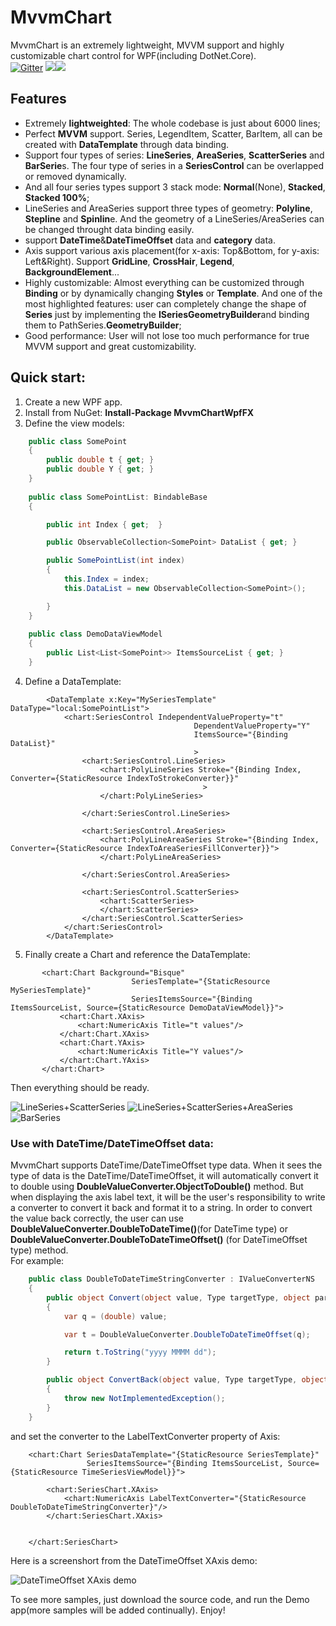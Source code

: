 # MvvmChart
MvvmChart is an extremely lightweight, MVVM support and highly customizable chart control for WPF(including DotNet.Core).</br>
[![Gitter](https://badges.gitter.im/MvvmChart/community.svg)](https://gitter.im/MvvmChart/community?utm_source=badge&utm_medium=badge&utm_campaign=pr-badge)
![](https://img.shields.io/badge/license-MIT-green)![](https://img.shields.io/badge/support-WPF-brightgreen)


## Features
* Extremely **lightweighted**: The whole codebase is just about 6000 lines;
* Perfect **MVVM** support. Series, LegendItem, Scatter, BarItem, all can be created with **DataTemplate** through data binding. 
* Support four types of series: **LineSeries**, **AreaSeries**, **ScatterSeries** and **BarSerie**s. The four type of series in a **SeriesControl** can be overlapped or removed dynamically. 
* And all four series types support 3 stack mode: **Normal**(None), **Stacked**, **Stacked 100%**;
* LineSeries and AreaSeries support three types of geometry: **Polyline**, **Stepline** and **Spinlin**e. And the geometry of a LineSeries/AreaSeries can be changed throught data binding easily.
* support **DateTime**&**DateTimeOffset** data and **category** data.
* Axis support various axis placement(for x-axis: Top&Bottom, for y-axis: Left&Right). Support **GridLine**, **CrossHair**, **Legend**, **BackgroundElement**...
* Highly customizable: Almost everything can be customized through **Binding** or by dynamically changing **Styles** or **Template**. And one of the most highlighted features: user can completely change the shape of **Series** just by implementing the **ISeriesGeometryBuilder**and binding them to PathSeries.**GeometryBuilder**;
* Good performance: User will not lose too much performance for true MVVM support and great customizability.



## Quick start:
   1. Create a new WPF app.
   2. Install from NuGet: **Install-Package MvvmChartWpfFX** 
   3. Define the view models:
```c#
    public class SomePoint
    {
        public double t { get; }
        public double Y { get; }
    }
    
    public class SomePointList: BindableBase
    {

        public int Index { get;  }

        public ObservableCollection<SomePoint> DataList { get; }

        public SomePointList(int index)
        {
            this.Index = index;
            this.DataList = new ObservableCollection<SomePoint>();

        }
    }
    
    public class DemoDataViewModel 
    {
        public List<List<SomePoint>> ItemsSourceList { get; }
    }
```
  4. Define a DataTemplate:
```Xaml
        <DataTemplate x:Key="MySeriesTemplate" DataType="local:SomePointList">
            <chart:SeriesControl IndependentValueProperty="t"
                                         DependentValueProperty="Y"
                                         ItemsSource="{Binding DataList}"
                                         >
                <chart:SeriesControl.LineSeries>
                    <chart:PolyLineSeries Stroke="{Binding Index, Converter={StaticResource IndexToStrokeConverter}}"
                                           >
                    </chart:PolyLineSeries>

                </chart:SeriesControl.LineSeries>

                <chart:SeriesControl.AreaSeries>
                    <chart:PolyLineAreaSeries Stroke="{Binding Index, Converter={StaticResource IndexToAreaSeriesFillConverter}}">
                    </chart:PolyLineAreaSeries>

                </chart:SeriesControl.AreaSeries>

                <chart:SeriesControl.ScatterSeries>
                    <chart:ScatterSeries>
                    </chart:ScatterSeries>
                </chart:SeriesControl.ScatterSeries>
            </chart:SeriesControl>
        </DataTemplate>
 ```
  5. Finally create a Chart and reference the DataTemplate:
 ```Xaml    
        <chart:Chart Background="Bisque"
                            SeriesTemplate="{StaticResource MySeriesTemplate}"
                            SeriesItemsSource="{Binding ItemsSourceList, Source={StaticResource DemoDataViewModel}}">
            <chart:Chart.XAxis>
                <chart:NumericAxis Title="t values"/>
            </chart:Chart.XAxis>
            <chart:Chart.YAxis>
                <chart:NumericAxis Title="Y values"/>
            </chart:Chart.YAxis>
        </chart:Chart>
```
Then everything should be ready.
</br>

![LineSeries+ScatterSeries](https://github.com/zenjia/MvvmChart/blob/master/Images/Line%2BScatter.PNG)
![LineSeries+ScatterSeries+AreaSeries](https://github.com/zenjia/MvvmChart/blob/master/Images/Line%2BScatter%2BArea.PNG)
![BarSeries](https://github.com/zenjia/MvvmChart/blob/master/Images/Line%2BScatter.PNG)

### Use with DateTime/DateTimeOffset data:
MvvmChart supports DateTime/DateTimeOffset type data. When it sees the type of data is the DateTime/DateTimeOffset, it will automatically convert it to double using **DoubleValueConverter.ObjectToDouble()** method. But when displaying the axis label text, it will be the user's responsibility to write a converter to convert it back and format it to a string. In order to convert the value back correctly, the user can use  **DoubleValueConverter.DoubleToDateTime()**(for DateTime type) or **DoubleValueConverter.DoubleToDateTimeOffset()** (for DateTimeOffset type) method. </br>
For example:</br>

```c#
    public class DoubleToDateTimeStringConverter : IValueConverterNS
    {
        public object Convert(object value, Type targetType, object parameter, CultureInfo culture)
        {
            var q = (double) value;

            var t = DoubleValueConverter.DoubleToDateTimeOffset(q);

            return t.ToString("yyyy MMMM dd");
        }

        public object ConvertBack(object value, Type targetType, object parameter, CultureInfo culture)
        {
            throw new NotImplementedException();
        }
    }
```
and set the converter to the LabelTextConverter property of Axis:
```xaml
    <chart:Chart SeriesDataTemplate="{StaticResource SeriesTemplate}"
                 SeriesItemsSource="{Binding ItemsSourceList, Source={StaticResource TimeSeriesViewModel}}">

        <chart:SeriesChart.XAxis>
            <chart:NumericAxis LabelTextConverter="{StaticResource DoubleToDateTimeStringConverter}"/>
        </chart:SeriesChart.XAxis>


    </chart:SeriesChart>
```
Here is a screenshort from the DateTimeOffset XAxis demo:

![DateTimeOffset XAxis demo](https://github.com/zenjia/MvvmChart/blob/master/Images/DateTimeDemo.PNG)

 
To see more samples, just download the source code, and run the Demo app(more samples will be added continually). Enjoy!


